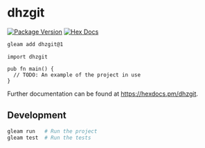 # dhzgit

[![Package Version](https://img.shields.io/hexpm/v/dhzgit)](https://hex.pm/packages/dhzgit)
[![Hex Docs](https://img.shields.io/badge/hex-docs-ffaff3)](https://hexdocs.pm/dhzgit/)

```sh
gleam add dhzgit@1
```
```gleam
import dhzgit

pub fn main() {
  // TODO: An example of the project in use
}
```

Further documentation can be found at <https://hexdocs.pm/dhzgit>.

## Development

```sh
gleam run   # Run the project
gleam test  # Run the tests
```
